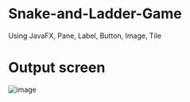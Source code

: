 # Snake-and-Ladder-Game
Using JavaFX, Pane, Label, Button, Image, Tile


# Output screen

![image](https://github.com/Rajeev-Kumar-DSA/Snake-and-Ladder-Game/assets/52482675/88d92736-8c46-4466-b934-c7f1b090700f)

